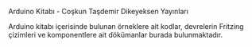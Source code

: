 Arduino Kitabı - Coşkun Taşdemir
Dikeyeksen Yayınları


Arduino kitabı içerisinde bulunan örneklere ait kodlar, devrelerin Fritzing çizimleri ve komponentlere ait dökümanlar burada bulunmaktadır.
